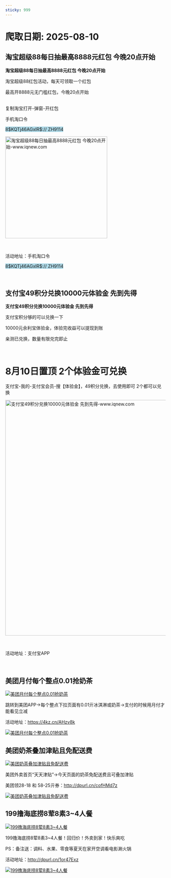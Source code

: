 ```yaml
---
sticky: 999
---
```

# 爬取日期: 2025-08-10
## 淘宝超级88每日抽最高8888元红包 今晚20点开始

<p><strong>淘宝超级88每日抽最高8888元红包 今晚20点开始</strong></p>
<p>淘宝超级88红包活动，每天可领取一个红包</p>
<p>最高开8888元无门槛红包，今晚20点开始</p>
<p><br>复制淘宝打开-弹窗-开红包</p>
<p>手机淘口令</p>
<p><span style="background-color:#ADD8E6;">8$KQTj46AGxIR$:// ZH9114</span></p>
<p><img alt="淘宝超级88每日抽最高8888元红包 今晚20点开始-www.iqnew.com" src="https://image.smallfawn.work/?url=https://img.iqnew.com/d/file/p/2025/08/06/d776454f8f1e3072b340e8995b529a24.jpg" style="width: 320px; *//* height: 711px;" referrerpolicy="no-referrer"></p>
<p>&nbsp;</p>
<p>活动地址：手机淘口令</p>
<p><span style="background-color:#ADD8E6;">8$KQTj46AGxIR$:// ZH9114</span></p><br>
                    
                    
                

## 支付宝49积分兑换10000元体验金 先到先得

<p><strong>支付宝49积分兑换10000元体验金 先到先得</strong></p>
<p>支付宝积分够的可以兑换一下</p>
<p>10000元余利宝体验金，体验完收益可以提现到账</p>
<p>亲测已兑换，数量有限兑完即止</p>
<p>&nbsp;</p>
<h1>8月10日置顶 2个体验金可兑换</h1>
<p>支付宝-我的-支付宝会员-搜【体验金】，49积分兑换，去使用即可 2个都可以兑换</p>
<p><img alt="支付宝49积分兑换10000元体验金 先到先得-www.iqnew.com" src="https://image.smallfawn.work/?url=https://img.iqnew.com/d/file/p/2025/06/25/c17afe239c34da358456eb9173930691.jpg" style="width: 740px; *//* height: 549px;" referrerpolicy="no-referrer"></p>
<p>&nbsp;</p>
<p>活动地址：支付宝APP</p><br>
                    
                    
                

## 美团月付每个整点0.01抢奶茶
<p>
    <a rel="nofollow" target="_blank" href="https://www.qqhjy6.xyz/caiji/data/images/2025-08-09/b3640e80e88cfebbcffcec5d7e4a74ab.jpg"><img src="https://image.smallfawn.work/?url=https://www.qqhjy6.xyz/caiji/data/images/2025-08-09/b3640e80e88cfebbcffcec5d7e4a74ab.jpg" title="美团月付每个整点0.01抢奶茶 " alt="美团月付每个整点0.01抢奶茶 " referrerpolicy="no-referrer"></a> 
</p>
<p>
    跳转到美团APP-&gt;每个整点下拉页面有0.01亓冰淇淋或奶茶-&gt;支付的时候用月付才能看见立减
</p>
<p>
    活动地址：<a rel="nofollow" target="_blank" href="https://4kz.cn/AHzv8k">https://4kz.cn/AHzv8k</a> 
</p>
<p>
    <a rel="nofollow" target="_blank" href="https://www.qqhjy6.xyz/caiji/data/images/2025-08-09/2bb1f33cd1f30fda631aeb13047875be.png"><img src="https://image.smallfawn.work/?url=https://www.qqhjy6.xyz/caiji/data/images/2025-08-09/2bb1f33cd1f30fda631aeb13047875be.png" title="美团月付每个整点0.01抢奶茶 " alt="美团月付每个整点0.01抢奶茶 " referrerpolicy="no-referrer"></a> 
</p>

## 美团奶茶叠加津贴且免配送费
<p>
    <a rel="nofollow" target="_blank" href="https://www.qqhjy6.xyz/caiji/data/images/2025-08-09/44ea7655f4d77137eb9cd7bdf81784e7.jpg"><img src="https://image.smallfawn.work/?url=https://www.qqhjy6.xyz/caiji/data/images/2025-08-09/44ea7655f4d77137eb9cd7bdf81784e7.jpg" title="美团奶茶叠加津贴且免配送费 " alt="美团奶茶叠加津贴且免配送费 " referrerpolicy="no-referrer"></a> 
</p>
<p>
    美团外卖首页“天天津贴”-&gt;今天页面的奶茶免配送费且可叠加津贴
</p>
<p>
    美团领28-18&nbsp;和&nbsp;58-25亓券：<a rel="nofollow" target="_blank" href="http://dpurl.cn/cofHMd7z">http://dpurl.cn/cofHMd7z</a> 
</p>
<p>
    <a rel="nofollow" target="_blank" href="https://www.qqhjy6.xyz/caiji/data/images/2025-08-09/ceb3d22727a0a0d9bed6af73dfb7f7f6.png"><img src="https://image.smallfawn.work/?url=https://www.qqhjy6.xyz/caiji/data/images/2025-08-09/ceb3d22727a0a0d9bed6af73dfb7f7f6.png" title="美团奶茶叠加津贴且免配送费 " alt="美团奶茶叠加津贴且免配送费 " referrerpolicy="no-referrer"></a> 
</p>

## 199撸海底捞8荤8素3~4人餐
<p>
    <a rel="nofollow" target="_blank" href="https://www.qqhjy6.xyz/caiji/data/images/2025-08-09/4336c45c5219bdd4437f378dccceabcf.png"><img src="https://image.smallfawn.work/?url=https://www.qqhjy6.xyz/caiji/data/images/2025-08-09/4336c45c5219bdd4437f378dccceabcf.png" title="199撸海底捞8荤8素3~4人餐 " alt="199撸海底捞8荤8素3~4人餐 " referrerpolicy="no-referrer"></a> 
</p>
<p>
    199撸海底捞8荤8素3~4人餐！回归价！外卖到家！快乐爽吃
</p>
<p>
    PS：备注送：调料、水果、零食等夏天在家开空调看电影涮火锅
</p>
<p>
    活动地址：<a rel="nofollow" target="_blank" href="http://dpurl.cn/1or47Exz">http://dpurl.cn/1or47Exz</a> 
</p>
<p>
    <a rel="nofollow" target="_blank" href="https://www.qqhjy6.xyz/caiji/data/images/2025-08-09/2bebde3dcedc73ea6a5d4fed4088163f.png"><img src="https://image.smallfawn.work/?url=https://www.qqhjy6.xyz/caiji/data/images/2025-08-09/2bebde3dcedc73ea6a5d4fed4088163f.png" title="199撸海底捞8荤8素3~4人餐 " alt="199撸海底捞8荤8素3~4人餐 " referrerpolicy="no-referrer"></a> 
</p>

